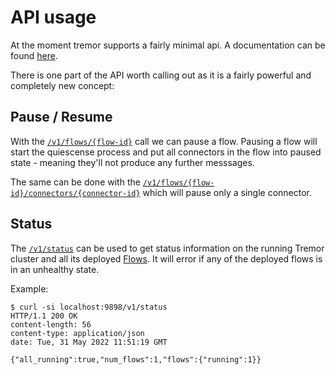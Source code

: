 # API usage

At the moment tremor supports a fairly minimal api. A documentation can be found [here](../api/index.md).

There is one part of the API worth calling out as it is a fairly powerful and completely new concept:

## Pause / Resume

With the [`/v1/flows/{flow-id}`](../api/index.md#tag/flows/operation/patch_flow_status) call we can pause a flow. Pausing a flow will start the quiescense process and put all connectors in the flow into paused state - meaning they'll not produce any further messsages.

The same can be done with the [`/v1/flows/{flow-id}/connectors/{connector-id}`](../api/index.md#tag/flows/operation/patch_flow_connector_status) which will pause only a single connector.

## Status

The [`/v1/status`](../api/index.md#tag/status/operation/get_runtime_status) can be used to get status information on the running Tremor cluster and all its deployed [Flows]. It will error if any of the deployed flows is in an unhealthy state.

Example:

```console
$ curl -si localhost:9898/v1/status       
HTTP/1.1 200 OK
content-length: 56
content-type: application/json
date: Tue, 31 May 2022 11:51:19 GMT

{"all_running":true,"num_flows":1,"flows":{"running":1}}
```

[Flows]: ../language/index.md#flows